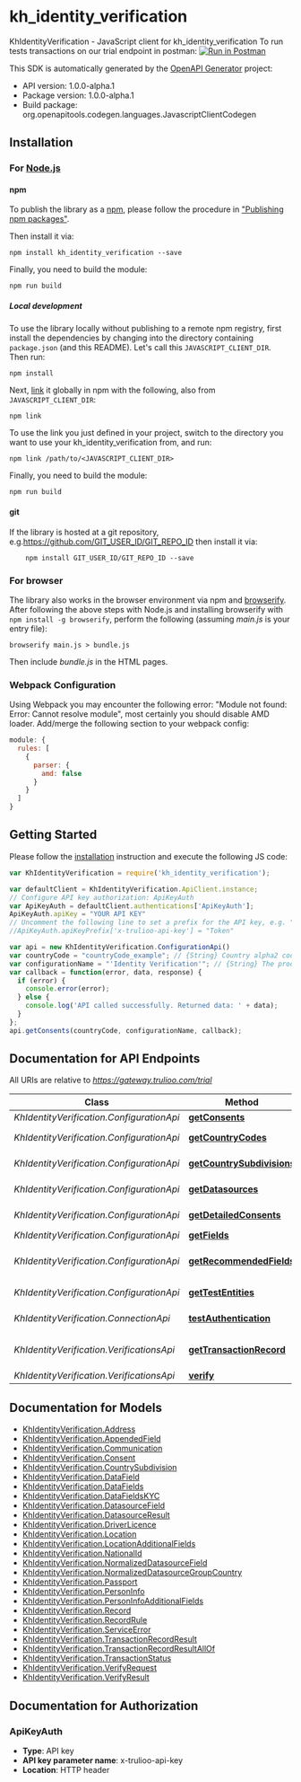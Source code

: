 # kh_identity_verification

KhIdentityVerification - JavaScript client for kh_identity_verification
To run tests transactions on our trial endpoint in postman:
[![Run in Postman](https://run.pstmn.io/button.svg)](https://www.getpostman.com/run-collection/a58f438d101278e2bc62)

This SDK is automatically generated by the [OpenAPI Generator](https://openapi-generator.tech) project:

- API version: 1.0.0-alpha.1
- Package version: 1.0.0-alpha.1
- Build package: org.openapitools.codegen.languages.JavascriptClientCodegen

## Installation

### For [Node.js](https://nodejs.org/)

#### npm

To publish the library as a [npm](https://www.npmjs.com/), please follow the procedure in ["Publishing npm packages"](https://docs.npmjs.com/getting-started/publishing-npm-packages).

Then install it via:

```shell
npm install kh_identity_verification --save
```

Finally, you need to build the module:

```shell
npm run build
```

##### Local development

To use the library locally without publishing to a remote npm registry, first install the dependencies by changing into the directory containing `package.json` (and this README). Let's call this `JAVASCRIPT_CLIENT_DIR`. Then run:

```shell
npm install
```

Next, [link](https://docs.npmjs.com/cli/link) it globally in npm with the following, also from `JAVASCRIPT_CLIENT_DIR`:

```shell
npm link
```

To use the link you just defined in your project, switch to the directory you want to use your kh_identity_verification from, and run:

```shell
npm link /path/to/<JAVASCRIPT_CLIENT_DIR>
```

Finally, you need to build the module:

```shell
npm run build
```

#### git

If the library is hosted at a git repository, e.g.https://github.com/GIT_USER_ID/GIT_REPO_ID
then install it via:

```shell
    npm install GIT_USER_ID/GIT_REPO_ID --save
```

### For browser

The library also works in the browser environment via npm and [browserify](http://browserify.org/). After following
the above steps with Node.js and installing browserify with `npm install -g browserify`,
perform the following (assuming *main.js* is your entry file):

```shell
browserify main.js > bundle.js
```

Then include *bundle.js* in the HTML pages.

### Webpack Configuration

Using Webpack you may encounter the following error: "Module not found: Error:
Cannot resolve module", most certainly you should disable AMD loader. Add/merge
the following section to your webpack config:

```javascript
module: {
  rules: [
    {
      parser: {
        amd: false
      }
    }
  ]
}
```

## Getting Started

Please follow the [installation](#installation) instruction and execute the following JS code:

```javascript
var KhIdentityVerification = require('kh_identity_verification');

var defaultClient = KhIdentityVerification.ApiClient.instance;
// Configure API key authorization: ApiKeyAuth
var ApiKeyAuth = defaultClient.authentications['ApiKeyAuth'];
ApiKeyAuth.apiKey = "YOUR API KEY"
// Uncomment the following line to set a prefix for the API key, e.g. "Token" (defaults to null)
//ApiKeyAuth.apiKeyPrefix['x-trulioo-api-key'] = "Token"

var api = new KhIdentityVerification.ConfigurationApi()
var countryCode = "countryCode_example"; // {String} Country alpha2 code
var configurationName = "'Identity Verification'"; // {String} The product configuration. Currently \"Identity Verification\" for all products.
var callback = function(error, data, response) {
  if (error) {
    console.error(error);
  } else {
    console.log('API called successfully. Returned data: ' + data);
  }
};
api.getConsents(countryCode, configurationName, callback);

```

## Documentation for API Endpoints

All URIs are relative to *https://gateway.trulioo.com/trial*

Class | Method | HTTP request | Description
------------ | ------------- | ------------- | -------------
*KhIdentityVerification.ConfigurationApi* | [**getConsents**](docs/ConfigurationApi.md#getConsents) | **GET** /configuration/v1/consents/{configurationName}/{countryCode} | Get Consents
*KhIdentityVerification.ConfigurationApi* | [**getCountryCodes**](docs/ConfigurationApi.md#getCountryCodes) | **GET** /configuration/v1/countrycodes/{configurationName} | Get Country Codes
*KhIdentityVerification.ConfigurationApi* | [**getCountrySubdivisions**](docs/ConfigurationApi.md#getCountrySubdivisions) | **GET** /configuration/v1/countrysubdivisions/{countryCode} | Get Country Subdivisions
*KhIdentityVerification.ConfigurationApi* | [**getDatasources**](docs/ConfigurationApi.md#getDatasources) | **GET** /configuration/v1/datasources/{configurationName}/{countryCode} | Get Datasources
*KhIdentityVerification.ConfigurationApi* | [**getDetailedConsents**](docs/ConfigurationApi.md#getDetailedConsents) | **GET** /configuration/v1/detailedConsents/{configurationName}/{countryCode} | Get Detailed Consents
*KhIdentityVerification.ConfigurationApi* | [**getFields**](docs/ConfigurationApi.md#getFields) | **GET** /configuration/v1/fields/{configurationName}/{countryCode} | Get Fields
*KhIdentityVerification.ConfigurationApi* | [**getRecommendedFields**](docs/ConfigurationApi.md#getRecommendedFields) | **GET** /configuration/v1/recommendedfields/{configurationName}/{countryCode} | Get Recommended Fields
*KhIdentityVerification.ConfigurationApi* | [**getTestEntities**](docs/ConfigurationApi.md#getTestEntities) | **GET** /configuration/v1/testentities/{configurationName}/{countryCode} | Get Test Entities
*KhIdentityVerification.ConnectionApi* | [**testAuthentication**](docs/ConnectionApi.md#testAuthentication) | **GET** /connection/v1/testauthentication | Test Authentication
*KhIdentityVerification.VerificationsApi* | [**getTransactionRecord**](docs/VerificationsApi.md#getTransactionRecord) | **GET** /verifications/v1/transactionrecord/{id} | Get Transaction Record
*KhIdentityVerification.VerificationsApi* | [**verify**](docs/VerificationsApi.md#verify) | **POST** /verifications/v1/verify | Verify


## Documentation for Models

 - [KhIdentityVerification.Address](docs/Address.md)
 - [KhIdentityVerification.AppendedField](docs/AppendedField.md)
 - [KhIdentityVerification.Communication](docs/Communication.md)
 - [KhIdentityVerification.Consent](docs/Consent.md)
 - [KhIdentityVerification.CountrySubdivision](docs/CountrySubdivision.md)
 - [KhIdentityVerification.DataField](docs/DataField.md)
 - [KhIdentityVerification.DataFields](docs/DataFields.md)
 - [KhIdentityVerification.DataFieldsKYC](docs/DataFieldsKYC.md)
 - [KhIdentityVerification.DatasourceField](docs/DatasourceField.md)
 - [KhIdentityVerification.DatasourceResult](docs/DatasourceResult.md)
 - [KhIdentityVerification.DriverLicence](docs/DriverLicence.md)
 - [KhIdentityVerification.Location](docs/Location.md)
 - [KhIdentityVerification.LocationAdditionalFields](docs/LocationAdditionalFields.md)
 - [KhIdentityVerification.NationalId](docs/NationalId.md)
 - [KhIdentityVerification.NormalizedDatasourceField](docs/NormalizedDatasourceField.md)
 - [KhIdentityVerification.NormalizedDatasourceGroupCountry](docs/NormalizedDatasourceGroupCountry.md)
 - [KhIdentityVerification.Passport](docs/Passport.md)
 - [KhIdentityVerification.PersonInfo](docs/PersonInfo.md)
 - [KhIdentityVerification.PersonInfoAdditionalFields](docs/PersonInfoAdditionalFields.md)
 - [KhIdentityVerification.Record](docs/Record.md)
 - [KhIdentityVerification.RecordRule](docs/RecordRule.md)
 - [KhIdentityVerification.ServiceError](docs/ServiceError.md)
 - [KhIdentityVerification.TransactionRecordResult](docs/TransactionRecordResult.md)
 - [KhIdentityVerification.TransactionRecordResultAllOf](docs/TransactionRecordResultAllOf.md)
 - [KhIdentityVerification.TransactionStatus](docs/TransactionStatus.md)
 - [KhIdentityVerification.VerifyRequest](docs/VerifyRequest.md)
 - [KhIdentityVerification.VerifyResult](docs/VerifyResult.md)


## Documentation for Authorization



### ApiKeyAuth


- **Type**: API key
- **API key parameter name**: x-trulioo-api-key
- **Location**: HTTP header

